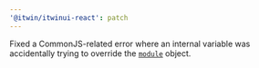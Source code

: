 ```yaml
---
'@itwin/itwinui-react': patch
---
```


Fixed a CommonJS-related error where an internal variable was accidentally trying to override the [`module`](https://nodejs.org/api/modules.html#the-module-object) object.

